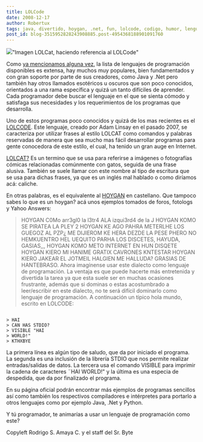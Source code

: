 ```yaml
---
title: LOLCode
date: 2008-12-17
author: Robertux
tags: java, divertido, hoygan, .net, fun, lolcode, codigo, humor, lenguaje, programacion, lolcat, desarrollo, python, funny, curioso
post_id: blog-3515952828243908885.post-4954368188901091760
---
```


[![](http://1.bp.blogspot.com/_jH77WNrMVRA/SUg-LGUmOmI/AAAAAAAAFPI/FVRjwTxKvr8/s400/2542236565_bd6b4a87df_o.jpg)](http://1.bp.blogspot.com/_jH77WNrMVRA/SUg-LGUmOmI/AAAAAAAAFPI/FVRjwTxKvr8/s1600-h/2542236565_bd6b4a87df_o.jpg)"Imagen LOLCat, haciendo referencia al LOLCode"

Como [ya mencionamos alguna vez](http://www.srbyte.com/2007/01/el-lenguaje-de-programacion-perfecto.html), la lista de lenguajes de programación disponibles es extensa, hay muchos muy populares, bien fundamentados y con gran soporte por parte de sus creadores, como Java y .Net pero también hay otros llamados esotéricos u oscuros que son poco conocidos, orientados a una rama específica y quizá un tanto difíciles de aprender. Cada programador debe buscar el lenguaje en el que se sienta cómodo y satisfaga sus necesidades y los requerimientos de los programas que desarrolla.

Uno de estos programas poco conocidos y quizá de los mas recientes es el [LOLCODE](http://lolcode.com/). Este lenguaje, creado por Adam Linsay en el pasado 2007, se caracteriza por utilizar frases al estilo LOLCAT como comandos y palabras reservadas de manera que sea mucho mas fácil desarrollar programas para gente conocedora de este estilo, el cual, ha tenido un gran auge en Internet.

[LOLCAT?](http://en.wikipedia.org/wiki/Lolcat) Es un termino que se usa para referirse a imágenes o fotografías cómicas relacionadas comúnmente con gatos, seguida de una frase alusiva. También se suele llamar con este nombre al tipo de escritura que se usa para dichas frases, ya que es un inglés mal hablado o como diríamos acá: caliche.

En otras palabras, es el equivalente al [HOYGAN](http://es.wikipedia.org/wiki/Usuario:Francisco_Mochis/HOYGAN) en castellano. Que tampoco sabes lo que es un hoygan? acá unos ejemplos tomados de foros, fotologs y Yahoo Answers:

> HOYGAN C0Mo arr3gl0 la l3tr4
> ALA izqui3rd4 de la J
> HOYGAN KOMO SE PIRATEA LA PLEY 2
> HOYGAN KE AGO
> PAHRA METERLHE LOS GUEGOZ AL PZP¿ ME DIJIEROM KE HERA DEZDE LA PESE PHERO NO HEMKUENTRO HEL
> UEQUITO PARHA LOS DISCETES, HAYUDA, GASIAS,,,
> HOYGAN KOMO METO INTERNET EN HUN
> DISQETE
> HOYGAN KIERO MI HANIME GRATIX CAVRONES KNTESTAR
> HOYGAN KIERO
> JAKEAR EL JOTMEIL HALGIEN ME HALLUDA? GRASIAS DE HANTEBRASO.
Ahora imagínense usar este dialecto como lenguaje de programación. La ventaja es que puede hacerte más entretenida y divertida la tarea ya que esta suele ser en muchas ocasiones frustrante, además que si dominas o estas acostumbrado a leer/escribir en este dialecto, no te será difícil dominarlo como lenguaje de programación. A continuación un típico hola mundo, escrito en LOLCODE:

```

> HAI
> CAN HAS STDIO?
> VISIBLE "HAI
> WORLD!"
> KTHXBYE

```
La primera línea es algún tipo de saludo, que da por iniciado el programa. La segunda es una inclusión de la librería STDIO que nos permite realizar entradas/salidas de datos. La tercera usa el comando VISIBLE para imprimir la cadena de caracteres ¨HAI WORLD!" y la última es una especia de despedida, que da por finalizado el programa.

En su página oficial podrán encontrar más ejemplos de programas sencillos así como también los respectivos compiladores e intérpretes para portarlo a otros lenguajes como por ejemplo Java, .Net y Python.

Y tú programador, te animarías a usar un lenguaje de programación como este?

Copyleft Rodrigo S. Amaya C. y el staff del Sr. Byte
